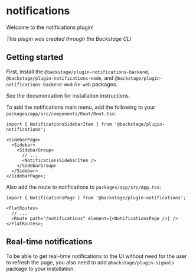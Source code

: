 # notifications

Welcome to the notifications plugin!

_This plugin was created through the Backstage CLI_

## Getting started

First, install the `@backstage/plugin-notifications-backend`, `@backstage/plugin-notifications-node`,
and `@backstage/plugin-notifications-backend-module-web` packages.

See the documentation for installation instructions.

To add the notifications main menu, add the following to your `packages/app/src/components/Root/Root.tsx`:

```tsx
import { NotificationsSidebarItem } from '@backstage/plugin-notifications';

<SidebarPage>
  <Sidebar>
    <SidebarGroup>
      // ...
      <NotificationsSidebarItem />
    </SidebarGroup>
  </Sidebar>
</SidebarPage>;
```

Also add the route to notifications to `packages/app/src/App.tsx`:

```tsx
import { NotificationsPage } from '@backstage/plugin-notifications';

<FlatRoutes>
  // ...
  <Route path="/notifications" element={<NotificationsPage />} />
</FlatRoutes>;
```

## Real-time notifications

To be able to get real-time notifications to the UI without need for the user to refresh the page, you also need to
add `@backstage/plugin-signals` package to your installation.
